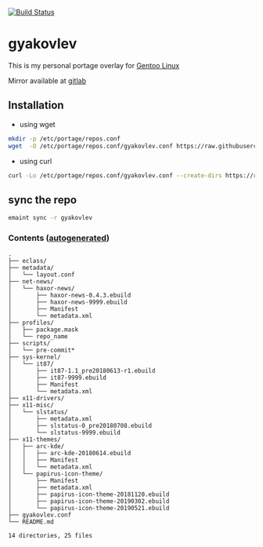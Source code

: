 [![Build Status](https://travis-ci.org/gyakovlev/gentoo-overlay.svg?branch=master)](https://travis-ci.org/gyakovlev/gentoo-overlay)
# gyakovlev
This is my personal portage overlay for [Gentoo Linux](https://gentoo.org/)

Mirror available at [gitlab](https://gitlab.com/gyakovlev/gentoo-overlay)

## Installation

- using wget
```sh
mkdir -p /etc/portage/repos.conf
wget  -O /etc/portage/repos.conf/gyakovlev.conf https://raw.githubusercontent.com/gyakovlev/gentoo-overlay/master/gyakovlev.conf
```

- using curl
```sh
curl -Lo /etc/portage/repos.conf/gyakovlev.conf --create-dirs https://raw.githubusercontent.com/gyakovlev/gentoo-overlay/master/gyakovlev.conf
```

## sync the repo

```sh
emaint sync -r gyakovlev
```

### Contents ([autogenerated](scripts/pre-commit))
[comment]: # (text below will be generated using pre-commit hook. this line is not visible when rendered.)
```Hack
.
├── eclass/
├── metadata/
│   └── layout.conf
├── net-news/
│   └── haxor-news/
│       ├── haxor-news-0.4.3.ebuild
│       ├── haxor-news-9999.ebuild
│       ├── Manifest
│       └── metadata.xml
├── profiles/
│   ├── package.mask
│   └── repo_name
├── scripts/
│   └── pre-commit*
├── sys-kernel/
│   └── it87/
│       ├── it87-1.1_pre20180613-r1.ebuild
│       ├── it87-9999.ebuild
│       ├── Manifest
│       └── metadata.xml
├── x11-drivers/
├── x11-misc/
│   └── slstatus/
│       ├── metadata.xml
│       ├── slstatus-0_pre20180708.ebuild
│       └── slstatus-9999.ebuild
├── x11-themes/
│   ├── arc-kde/
│   │   ├── arc-kde-20180614.ebuild
│   │   ├── Manifest
│   │   └── metadata.xml
│   └── papirus-icon-theme/
│       ├── Manifest
│       ├── metadata.xml
│       ├── papirus-icon-theme-20181120.ebuild
│       ├── papirus-icon-theme-20190302.ebuild
│       └── papirus-icon-theme-20190521.ebuild
├── gyakovlev.conf
└── README.md

14 directories, 25 files
```
